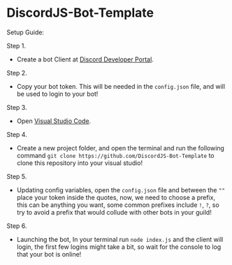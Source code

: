 # DiscordJS-Bot-Template

Setup Guide:

Step 1.
- Create a bot Client at [Discord Developer Portal](https://discord.com/developers/applications).

Step 2.
- Copy your bot token. This will be needed in the ```config.json``` file, and will be used to login to your bot!

Step 3.
- Open [Visual Studio Code](https://code.visualstudio.com/download).

Step 4.
- Create a new project folder, and open the terminal and run the following command `git clone https://github.com/DiscordJS-Bot-Template` to clone this repository into your visual studio!

Step 5.
- Updating config variables, open the `config.json` file and between the `""` place your token inside the quotes, now, we need to choose a prefix, this can be anything you want, some common prefixes include `!`, `?`, so try to avoid a prefix that would collude with other bots in your guild!

Step 6.
- Launching the bot, In your terminal run `node index.js` and the client will login, the first few logins might take a bit, so wait for the console to log that your bot is online!
